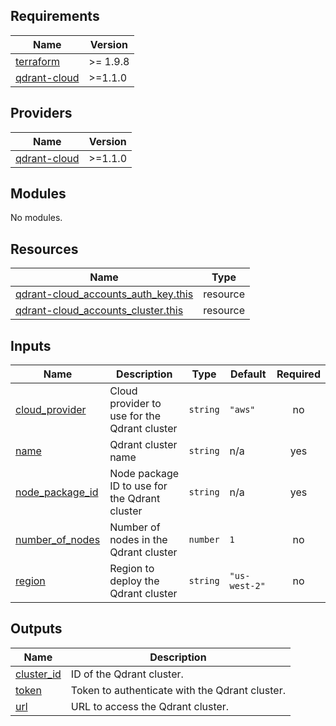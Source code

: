 <!-- BEGIN_TF_DOCS -->
## Requirements

| Name | Version |
|------|---------|
| <a name="requirement_terraform"></a> [terraform](#requirement\_terraform) | >= 1.9.8 |
| <a name="requirement_qdrant-cloud"></a> [qdrant-cloud](#requirement\_qdrant-cloud) | >=1.1.0 |

## Providers

| Name | Version |
|------|---------|
| <a name="provider_qdrant-cloud"></a> [qdrant-cloud](#provider\_qdrant-cloud) | >=1.1.0 |

## Modules

No modules.

## Resources

| Name | Type |
|------|------|
| [qdrant-cloud_accounts_auth_key.this](https://registry.terraform.io/providers/qdrant/qdrant-cloud/latest/docs/resources/accounts_auth_key) | resource |
| [qdrant-cloud_accounts_cluster.this](https://registry.terraform.io/providers/qdrant/qdrant-cloud/latest/docs/resources/accounts_cluster) | resource |

## Inputs

| Name | Description | Type | Default | Required |
|------|-------------|------|---------|:--------:|
| <a name="input_cloud_provider"></a> [cloud\_provider](#input\_cloud\_provider) | Cloud provider to use for the Qdrant cluster | `string` | `"aws"` | no |
| <a name="input_name"></a> [name](#input\_name) | Qdrant cluster name | `string` | n/a | yes |
| <a name="input_node_package_id"></a> [node\_package\_id](#input\_node\_package\_id) | Node package ID to use for the Qdrant cluster | `string` | n/a | yes |
| <a name="input_number_of_nodes"></a> [number\_of\_nodes](#input\_number\_of\_nodes) | Number of nodes in the Qdrant cluster | `number` | `1` | no |
| <a name="input_region"></a> [region](#input\_region) | Region to deploy the Qdrant cluster | `string` | `"us-west-2"` | no |

## Outputs

| Name | Description |
|------|-------------|
| <a name="output_cluster_id"></a> [cluster\_id](#output\_cluster\_id) | ID of the Qdrant cluster. |
| <a name="output_token"></a> [token](#output\_token) | Token to authenticate with the Qdrant cluster. |
| <a name="output_url"></a> [url](#output\_url) | URL to access the Qdrant cluster. |
<!-- END_TF_DOCS -->